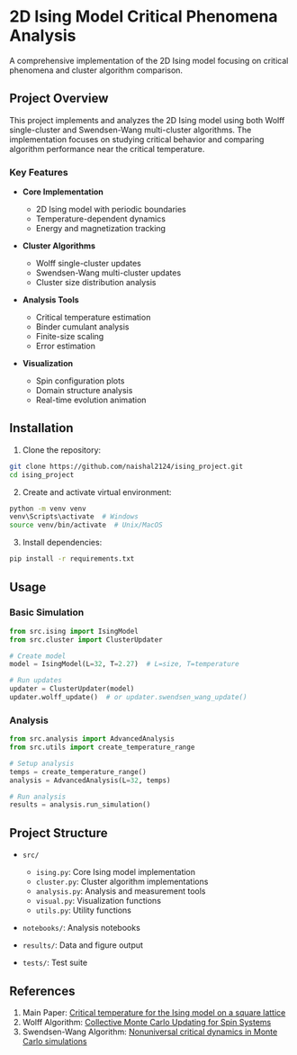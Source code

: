 # 2D Ising Model Critical Phenomena Analysis

A comprehensive implementation of the 2D Ising model focusing on critical phenomena and cluster algorithm comparison.

## Project Overview

This project implements and analyzes the 2D Ising model using both Wolff single-cluster and Swendsen-Wang multi-cluster algorithms. The implementation focuses on studying critical behavior and comparing algorithm performance near the critical temperature.

### Key Features

- **Core Implementation**
  - 2D Ising model with periodic boundaries
  - Temperature-dependent dynamics
  - Energy and magnetization tracking

- **Cluster Algorithms**
  - Wolff single-cluster updates
  - Swendsen-Wang multi-cluster updates
  - Cluster size distribution analysis

- **Analysis Tools**
  - Critical temperature estimation
  - Binder cumulant analysis
  - Finite-size scaling
  - Error estimation

- **Visualization**
  - Spin configuration plots
  - Domain structure analysis
  - Real-time evolution animation

## Installation

1. Clone the repository:
```bash
git clone https://github.com/naishal2124/ising_project.git
cd ising_project
```

2. Create and activate virtual environment:
```bash
python -m venv venv
venv\Scripts\activate  # Windows
source venv/bin/activate  # Unix/MacOS
```

3. Install dependencies:
```bash
pip install -r requirements.txt
```

## Usage

### Basic Simulation
```python
from src.ising import IsingModel
from src.cluster import ClusterUpdater

# Create model
model = IsingModel(L=32, T=2.27)  # L=size, T=temperature

# Run updates
updater = ClusterUpdater(model)
updater.wolff_update()  # or updater.swendsen_wang_update()
```

### Analysis
```python
from src.analysis import AdvancedAnalysis
from src.utils import create_temperature_range

# Setup analysis
temps = create_temperature_range()
analysis = AdvancedAnalysis(L=32, temps)

# Run analysis
results = analysis.run_simulation()
```

## Project Structure

- `src/`
  - `ising.py`: Core Ising model implementation
  - `cluster.py`: Cluster algorithm implementations
  - `analysis.py`: Analysis and measurement tools
  - `visual.py`: Visualization functions
  - `utils.py`: Utility functions

- `notebooks/`: Analysis notebooks
- `results/`: Data and figure output
- `tests/`: Test suite


## References

1. Main Paper: [Critical temperature for the Ising model on a square lattice](https://arxiv.org/abs/1401.2000)
2. Wolff Algorithm: [Collective Monte Carlo Updating for Spin Systems](https://journals.aps.org/prl/abstract/10.1103/PhysRevLett.62.361)
3. Swendsen-Wang Algorithm: [Nonuniversal critical dynamics in Monte Carlo simulations](https://journals.aps.org/prl/abstract/10.1103/PhysRevLett.58.86)